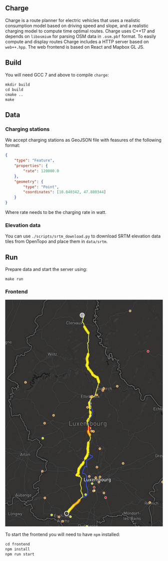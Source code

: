 ## Charge

Charge is a route planner for electric vehicles that uses a realistic consumption model based on driving speed and slope, and a realistic charging model to compute time optimal routes.
Charge uses C++17 and depends on `libosmium` for parsing OSM data in `.osm.pbf` format.
To easily compute and display routes Charge includes a HTTP server based on `web++.hpp`.
The web frontend is based on React and Mapbox GL JS.

## Build

You will need GCC 7 and above to compile `charge`:

```
mkdir build
cd build
cmake ..
make
```

## Data

### Charging stations

We accept charging stations as GeoJSON file with feasures of the following format:

```json
{
    "type": "Feature",
    "properties": {
        "rate": 120000.0
    },
    "geometry": {
        "type": "Point",
        "coordinates": [10.040342, 47.880344]
    }
}
```

Where rate needs to be the charging rate in watt.

### Elevation data

You can use `./scripts/srtm_download.py` to download SRTM elevation data tiles from OpenTopo and place them in `data/srtm`.

## Run

Prepare data and start the server using:

```
make run
```

### Frontend

![Example Query](example.png)

To start the frontend you will need to have `npm` installed:

```
cd frontend
npm install
npm run start
```

